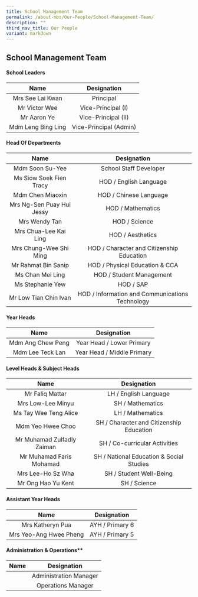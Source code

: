 ```yaml
---
title: School Management Team
permalink: /about-mbs/Our-People/School-Management-Team/
description: ""
third_nav_title: Our People
variant: markdown
---
```

## School Management Team

#### School Leaders

|        Name        |       Designation      |
|:------------------:|:----------------------:|
| Mrs See Lai Kwan   | Principal              |
| Mr Victor Wee      | Vice-Principal (I)     |
| Mr Aaron Ye  | Vice-Principal (II)    |
| Mdm Leng Bing Ling | Vice-Principal (Admin) |

#### Head Of Departments 

|           Name            |                   Designation                   |
|:-------------------------:|:-----------------------------------------------:|
| Mdm Soon Su-Yee           | School Staff Developer                          |
| Ms Siow Soek Fien Tracy   | HOD / English Language                          |
| Mdm Chen Miaoxin          | HOD / Chinese Language                          |
| Mrs Ng-Sen Puay Hui Jessy | HOD / Mathematics                               |
| Mrs Wendy Tan             | HOD / Science                                   |
| Mrs Chua-Lee Kai Ling     | HOD / Aesthetics                                |
| Mrs Chung-Wee Shi Ming    | HOD / Character and Citizenship Education       |
| Mr Rahmat Bin Sanip       | HOD / Physical Education & CCA                  |
| Ms Chan Mei Ling          | HOD / Student Management                 |                |
| Ms Stephanie Yew | HOD / SAP |
| Mr Low Tian Chin Ivan     | HOD / Information and Communications Technology |

#### Year Heads

|          Name          |         Designation        |
|:----------------------:|:--------------------------:|
| Mdm Ang Chew Peng      | Year Head / Lower Primary  |
| Mdm Lee Teck Lan | Year Head / Middle Primary |


#### Level Heads & Subject Heads

|           Name            |                   Designation                  |
|:-------------------------:|:----------------------------------------------:|
| Mr Faliq Mattar           | LH / English Language                          |
| Mrs Low-Lee Minyu         | SH / Mathematics                               |
| Ms Tay Wee Teng Alice         | LH / Mathematics                               |
| Mdm Yeo Hwee Choo         | SH / Character and Citizenship Education     |
| Mr Muhamad Zulfadly Zaiman | SH / Co-curricular Activities                  |
| Mr Muhamad Faris Mohamad  | SH / National Education & Social Studies       |
| Mrs Lee-Ho Sz Wha         | SH / Student Well-Being                       
| Mr Ong Hao Yu Kent        | SH / Science                      |

#### Assistant Year Heads

|          Name          |   Designation   |
|:----------------------:|:---------------:|
 Mrs Katheryn Pua     | AYH / Primary 6 |
| Mrs Yeo-Ang Hwee Pheng | AYH / Primary 5 

#### Administration & Operations**

|     Name      |       Designation      |
|:-------------:|:----------------------:|
|   | Administration Manager |
| | Operations Manager     |